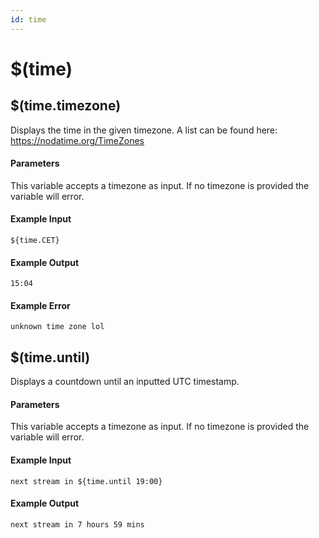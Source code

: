 ```yaml
---
id: time
---
```


# $(time)

## $(time.timezone)

Displays the time in the given timezone. A list can be found here: <https://nodatime.org/TimeZones>

#### Parameters

This variable accepts a timezone as input. If no timezone is provided the variable will error.

#### Example Input

```
${time.CET}
```

#### Example Output

```
15:04
```

#### Example Error

```
unknown time zone lol 
```

## $(time.until)

Displays a countdown until an inputted UTC timestamp.

#### Parameters

This variable accepts a timezone as input. If no timezone is provided the variable will error.

#### Example Input

```
next stream in ${time.until 19:00}
```

#### Example Output

```
next stream in 7 hours 59 mins
```
